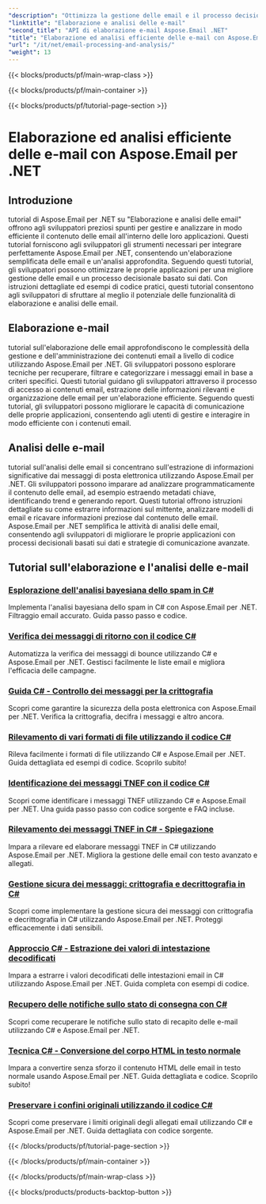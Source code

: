 ```yaml
---
"description": "Ottimizza la gestione delle email e il processo decisionale della tua applicazione con i tutorial di Aspose.Email per .NET sull'elaborazione semplificata delle email e sull'analisi approfondita. Impara a recuperare, organizzare e analizzare il contenuto delle email a livello di programmazione. Esplora esempi pratici per migliorare la comunicazione e le strategie basate sui dati."
"linktitle": "Elaborazione e analisi delle e-mail"
"second_title": "API di elaborazione e-mail Aspose.Email .NET"
"title": "Elaborazione ed analisi efficiente delle e-mail con Aspose.Email per .NET"
"url": "/it/net/email-processing-and-analysis/"
"weight": 13
---
```


{{< blocks/products/pf/main-wrap-class >}}

{{< blocks/products/pf/main-container >}}

{{< blocks/products/pf/tutorial-page-section >}}

# Elaborazione ed analisi efficiente delle e-mail con Aspose.Email per .NET


## Introduzione

tutorial di Aspose.Email per .NET su "Elaborazione e analisi delle email" offrono agli sviluppatori preziosi spunti per gestire e analizzare in modo efficiente il contenuto delle email all'interno delle loro applicazioni. Questi tutorial forniscono agli sviluppatori gli strumenti necessari per integrare perfettamente Aspose.Email per .NET, consentendo un'elaborazione semplificata delle email e un'analisi approfondita. Seguendo questi tutorial, gli sviluppatori possono ottimizzare le proprie applicazioni per una migliore gestione delle email e un processo decisionale basato sui dati. Con istruzioni dettagliate ed esempi di codice pratici, questi tutorial consentono agli sviluppatori di sfruttare al meglio il potenziale delle funzionalità di elaborazione e analisi delle email.

## Elaborazione e-mail

tutorial sull'elaborazione delle email approfondiscono le complessità della gestione e dell'amministrazione dei contenuti email a livello di codice utilizzando Aspose.Email per .NET. Gli sviluppatori possono esplorare tecniche per recuperare, filtrare e categorizzare i messaggi email in base a criteri specifici. Questi tutorial guidano gli sviluppatori attraverso il processo di accesso ai contenuti email, estrazione delle informazioni rilevanti e organizzazione delle email per un'elaborazione efficiente. Seguendo questi tutorial, gli sviluppatori possono migliorare le capacità di comunicazione delle proprie applicazioni, consentendo agli utenti di gestire e interagire in modo efficiente con i contenuti email.

## Analisi delle e-mail

tutorial sull'analisi delle email si concentrano sull'estrazione di informazioni significative dai messaggi di posta elettronica utilizzando Aspose.Email per .NET. Gli sviluppatori possono imparare ad analizzare programmaticamente il contenuto delle email, ad esempio estraendo metadati chiave, identificando trend e generando report. Questi tutorial offrono istruzioni dettagliate su come estrarre informazioni sul mittente, analizzare modelli di email e ricavare informazioni preziose dal contenuto delle email. Aspose.Email per .NET semplifica le attività di analisi delle email, consentendo agli sviluppatori di migliorare le proprie applicazioni con processi decisionali basati sui dati e strategie di comunicazione avanzate.

## Tutorial sull'elaborazione e l'analisi delle e-mail
### [Esplorazione dell'analisi bayesiana dello spam in C#](./exploring-bayesian-spam-analysis-in-csharp/)
Implementa l'analisi bayesiana dello spam in C# con Aspose.Email per .NET. Filtraggio email accurato. Guida passo passo e codice.
### [Verifica dei messaggi di ritorno con il codice C#](./verifying-bounced-messages-with-csharp-code/)
Automatizza la verifica dei messaggi di bounce utilizzando C# e Aspose.Email per .NET. Gestisci facilmente le liste email e migliora l'efficacia delle campagne. 
### [Guida C# - Controllo dei messaggi per la crittografia](./csharp-guide-checking-messages-for-encryption/)
Scopri come garantire la sicurezza della posta elettronica con Aspose.Email per .NET. Verifica la crittografia, decifra i messaggi e altro ancora.
### [Rilevamento di vari formati di file utilizzando il codice C#](./detecting-various-file-formats-using-csharp-code/)
Rileva facilmente i formati di file utilizzando C# e Aspose.Email per .NET. Guida dettagliata ed esempi di codice. Scoprilo subito!
### [Identificazione dei messaggi TNEF con il codice C#](./identifying-tnef-messages-with-csharp-code/)
Scopri come identificare i messaggi TNEF utilizzando C# e Aspose.Email per .NET. Una guida passo passo con codice sorgente e FAQ incluse.
### [Rilevamento dei messaggi TNEF in C# - Spiegazione](./tnef-message-detection-in-csharp-explained/)
Impara a rilevare ed elaborare messaggi TNEF in C# utilizzando Aspose.Email per .NET. Migliora la gestione delle email con testo avanzato e allegati.
### [Gestione sicura dei messaggi: crittografia e decrittografia in C#](./secure-message-handling-encryption-and-decryption-in-csharp/)
Scopri come implementare la gestione sicura dei messaggi con crittografia e decrittografia in C# utilizzando Aspose.Email per .NET. Proteggi efficacemente i dati sensibili.
### [Approccio C# - Estrazione dei valori di intestazione decodificati](./csharp-approach-extracting-decoded-header-values/)
Impara a estrarre i valori decodificati delle intestazioni email in C# utilizzando Aspose.Email per .NET. Guida completa con esempi di codice.
### [Recupero delle notifiche sullo stato di consegna con C#](./retrieving-delivery-status-notifications-with-csharp/)
Scopri come recuperare le notifiche sullo stato di recapito delle e-mail utilizzando C# e Aspose.Email per .NET.
### [Tecnica C# - Conversione del corpo HTML in testo normale](./csharp-technique-converting-html-body-to-plain-text/)
Impara a convertire senza sforzo il contenuto HTML delle email in testo normale usando Aspose.Email per .NET. Guida dettagliata e codice. Scoprilo subito!
### [Preservare i confini originali utilizzando il codice C#](./preserving-original-boundaries-using-csharp-code/)
Scopri come preservare i limiti originali degli allegati email utilizzando C# e Aspose.Email per .NET. Guida dettagliata con codice sorgente.

{{< /blocks/products/pf/tutorial-page-section >}}

{{< /blocks/products/pf/main-container >}}

{{< /blocks/products/pf/main-wrap-class >}}

{{< blocks/products/products-backtop-button >}}